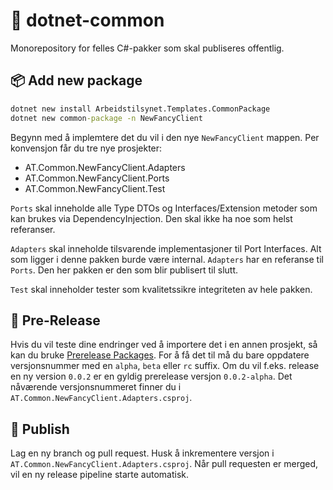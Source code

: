 # 🌈 dotnet-common

Monorepository for felles C#-pakker som skal publiseres offentlig.

## 📦 Add new package

```cmd
dotnet new install Arbeidstilsynet.Templates.CommonPackage
dotnet new common-package -n NewFancyClient
```

Begynn med å implemtere det du vil i den nye `NewFancyClient` mappen.
Per konvensjon får du tre nye prosjekter:

* AT.Common.NewFancyClient.Adapters
* AT.Common.NewFancyClient.Ports
* AT.Common.NewFancyClient.Test

``Ports`` skal inneholde alle Type DTOs og Interfaces/Extension metoder som kan brukes via DependencyInjection. Den skal ikke ha noe som helst referanser.

``Adapters`` skal inneholde tilsvarende implementasjoner til Port Interfaces. Alt som ligger i denne pakken burde være internal. ``Adapters`` har en referanse til ``Ports``. Den her pakken er den som blir publisert til slutt.

``Test`` skal inneholder tester som kvalitetssikre integriteten av hele pakken.

## 🚧 Pre-Release

Hvis du vil teste dine endringer ved å importere det i en annen prosjekt, så kan du bruke [Prerelease Packages](https://learn.microsoft.com/en-us/nuget/create-packages/prerelease-packages). For å få det til må du bare oppdatere versjonsnummer med en `alpha`, `beta` eller `rc` suffix. Om du vil f.eks. release en ny version `0.0.2` er en gyldig prerelease versjon  `0.0.2-alpha`. Det nåværende versjonsnummeret finner du i `AT.Common.NewFancyClient.Adapters.csproj`.

## 🚀 Publish

Lag en ny branch og pull request. Husk å inkrementere versjon i `AT.Common.NewFancyClient.Adapters.csproj`. Når pull requesten er merged, vil en ny release pipeline starte automatisk.
